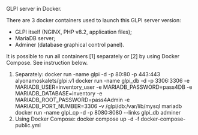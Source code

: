 GLPI server in Docker.

There are 3 docker containers used to launch this GLPI server version:
* GLPI itself (NGINX, PHP v8.2, application files);
* MariaDB server;
* Adminer (database graphical control panel).

It is possible to run all containers [1] separately or [2] by using Docker Compose. See instruction below.

1. Separately:
   docker run -name glpi -d -p 80:80 -p 443:443 alyonamoskalets/glpi:v1
   docker run -name glpi_db -d -p 3306:3306 -e MARIADB_USER=inventory_user -e MARIADB_PASSWORD=pass4DB -e MARIADB_DATABASE=inventory -e MARIADB_ROOT_PASSWORD=pass4Admin -e MARIADB_PORT_NUMBER=3306 -v /glpi/db:/var/lib/mysql mariadb
   docker run -name glpi_cp -d -p 8080:8080 --links glpi_db adminer
2. Using Docker Compose:
   docker compose up -d -f docker-compose-public.yml
